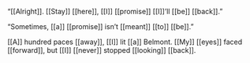 “[[Alright]]. [[Stay]] [[here]], [[I]] [[promise]] [[I]]’ll [[be]] [[back]].”

“Sometimes, [[a]] [[promise]] isn’t [[meant]] [[to]] [[be]].”

[[A]] hundred paces [[away]], [[I]] lit [[a]] Belmont. [[My]] [[eyes]] faced [[forward]], but [[I]] [[never]] stopped [[looking]] [[back]]. 